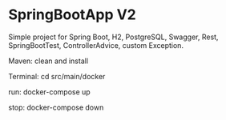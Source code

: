 # SpringBootApp V2
Simple project for Spring Boot, H2, PostgreSQL, Swagger, Rest, SpringBootTest,
ControllerAdvice, custom Exception.

Maven: clean and install

Terminal: cd src/main/docker

run: docker-compose up

stop: docker-compose down